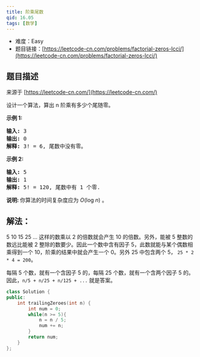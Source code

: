 ```yaml
---
title: 阶乘尾数
qid: 16.05
tags: [数学]
---
```



- 难度：Easy
- 题目链接：[https://leetcode-cn.com/problems/factorial-zeros-lcci/](https://leetcode-cn.com/problems/factorial-zeros-lcci/)


## 题目描述

来源于 [https://leetcode-cn.com/](https://leetcode-cn.com/)

<p>设计一个算法，算出 n 阶乘有多少个尾随零。</p>

<p><strong>示例 1:</strong></p>

<pre><strong>输入:</strong> 3
<strong>输出:</strong> 0
<strong>解释:</strong>&nbsp;3! = 6, 尾数中没有零。</pre>

<p><strong>示例&nbsp;2:</strong></p>

<pre><strong>输入:</strong> 5
<strong>输出:</strong> 1
<strong>解释:</strong>&nbsp;5! = 120, 尾数中有 1 个零.</pre>

<p><strong>说明: </strong>你算法的时间复杂度应为&nbsp;<em>O</em>(log&nbsp;<em>n</em>)<em>&nbsp;</em>。</p>


## 解法：

5 10 15 25 ... 这样的数乘以 2 的倍数就会产生 10 的倍数。另外，能被 5 整数的数远比能被 2 整除的数要少。因此一个数中含有因子 5，此数就能与某个偶数相乘得到一个 10，阶乘的结果中就会产生一个 0。另外 25 中包含两个 5， `25 * 2 * 4 = 200`。

每隔 5 个数，就有一个含因子 5 的，每隔 25 个数，就有一个含两个因子 5 的。因此，`n/5 + n/25 + n/125 + ...` 就是答案。

```c++
class Solution {
public:
    int trailingZeroes(int n) {
        int num = 0;
        while(n >= 5){
            n = n / 5;
            num += n;
        }
        return num;
    }
};
```